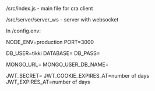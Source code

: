 
/src/index.js - main file for cra client

/src/server/server_ws - server with websocket

In /config.env:

NODE_ENV=production
PORT=3000

DB_USER=tikki
DATABASE=
DB_PASS=


MONGO_URL=
MONGO_USER_DB_NAME=

JWT_SECRET=
JWT_COOKIE_EXPIRES_AT=number of days
JWT_EXPIRES_AT=number of days